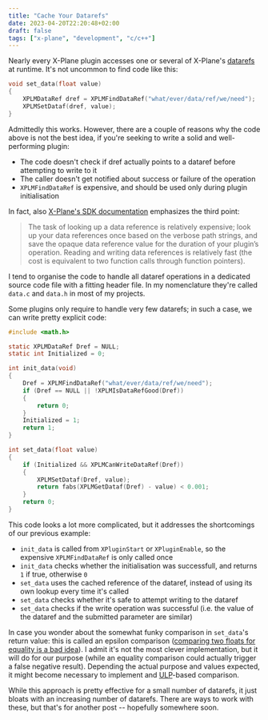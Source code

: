 ```yaml
---
title: "Cache Your Datarefs"
date: 2023-04-20T22:20:48+02:00
draft: false
tags: ["x-plane", "development", "c/c++"]
---
```


Nearly every X-Plane plugin accesses one or several of X-Plane's [datarefs](https://developer.x-plane.com/datarefs/) at runtime. It's not uncommon to find code like this:

```c
void set_data(float value)
{
    XPLMDataRef dref = XPLMFindDataRef("what/ever/data/ref/we/need");
    XPLMSetDataf(dref, value);
}
```

Admittedly this works. However, there are a couple of reasons why the code above is not the best idea, if you're seeking to write a solid and well-performing plugin:

* The code doesn't check if dref actually points to a dataref before attempting to write to it
* The caller doesn't get notified about success or failure of the operation
* `XPLMFindDataRef` is expensive, and should be used only during plugin initialisation

In fact, also [X-Plane's SDK documentation](https://developer.x-plane.com/sdk/XPLMDataAccess/) emphasizes the third point:

> The task of looking up a data reference is relatively expensive; look up your data references once based on the verbose path strings, and save the opaque data reference value for the duration of your plugin’s operation. Reading and writing data references is relatively fast (the cost is equivalent to two function calls through function pointers).

I tend to organise the code to handle all dataref operations in a dedicated source code file with a fitting header file. In my nomenclature they're called `data.c` and `data.h` in most of my projects.

Some plugins only require to handle very few datarefs; in such a case, we can write pretty explicit code:

```c
#include <math.h>

static XPLMDataRef Dref = NULL;
static int Initialized = 0;

int init_data(void)
{
    Dref = XPLMFindDataRef("what/ever/data/ref/we/need");
    if (Dref == NULL || !XPLMIsDataRefGood(Dref))
    {
        return 0;
    }
    Initialized = 1;
    return 1;
}

int set_data(float value)
{
    if (Initialized && XPLMCanWriteDataRef(Dref))
    {
        XPLMSetDataf(Dref, value);
        return fabs(XPLMGetDataf(Dref) - value) < 0.001;
    }
    return 0;
}
```

This code looks a lot more complicated, but it addresses the shortcomings of our previous example:

* `init_data` is called from `XPluginStart` or `XPluginEnable`, so the expensive `XPLMFindDataRef` is only called once
* `init_data` checks whether the initialisation was successfull, and returns `1` if true, otherwise `0`
* `set_data` uses the cached reference of the dataref, instead of using its own lookup every time it's called
* `set_data` checks whether it's safe to attempt writing to the dataref
* `set_data` checks if the write operation was successful (i.e. the value of the dataref and the submitted parameter are similar)

In case you wonder about the somewhat funky comparison in `set_data`'s return value: this is called an epsilon comparison ([comparing two floats for equality is a bad idea](https://randomascii.wordpress.com/2012/02/25/comparing-floating-point-numbers-2012-edition/)). I admit it's not the most clever implementation, but it will do for our purpose (while an equality comparison could actually trigger a false negative result). Depending the actual purpose and values expected, it might become necessary to implement and [ULP](http://en.wikipedia.org/wiki/Unit_in_the_last_place)-based comparison.

While this approach is pretty effective for a small number of datarefs, it just bloats with an increasing number of datarefs. There are ways to work with these, but that's for another post -- hopefully somewhere soon.
